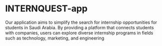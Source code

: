 # INTERNQUEST-app
Our application aims to simplify the search for internship opportunities for students in Saudi Arabia. By providing a platform that connects students with companies, users can explore diverse internship programs in fields such as technology, marketing, and engineering
